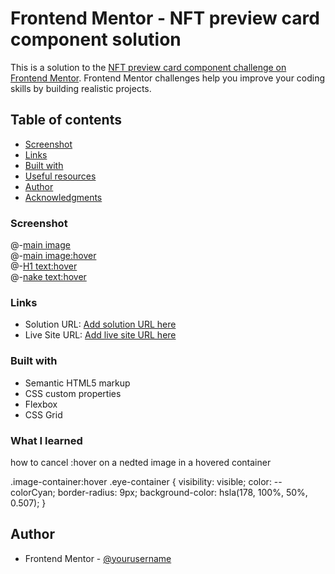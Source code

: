 # Frontend Mentor - NFT preview card component solution

This is a solution to the [NFT preview card component challenge on Frontend Mentor](https://www.frontendmentor.io/challenges/nft-preview-card-component-SbdUL_w0U). Frontend Mentor challenges help you improve your coding skills by building realistic projects.

## Table of contents

-  [Screenshot](#screenshot)
-  [Links](#links)
-  [Built with](#built-with)
-  [Useful resources](#useful-resources)
-  [Author](#author)
-  [Acknowledgments](#acknowledgments)

### Screenshot

@-[main image](Capture.PNG)<br>
@-[main image:hover](Capture2.PNG)<br>
@-[H1 text:hover](Capture3.PNG)<br>
@-[nake text:hover](Capture4.PNG)<br>

### Links

-  Solution URL: [Add solution URL here ](https://github.com/AssafBenIshay/NFT-preview-card-component-solution/tree/main/nft-preview-card-component-main)
-  Live Site URL: [Add live site URL here](https://633d4cc40b11666530e1d65a--nimble-macaron-612ca8.netlify.app/)

### Built with

-  Semantic HTML5 markup
-  CSS custom properties
-  Flexbox
-  CSS Grid

### What I learned

how to cancel :hover on a nedted image in a hovered container

.image-container:hover .eye-container {
visibility: visible;
color: --colorCyan;
border-radius: 9px;
background-color: hsla(178, 100%, 50%, 0.507);
}

## Author

-  Frontend Mentor - [@yourusername](https://www.frontendmentor.io/profile/AssafBenIshay)

